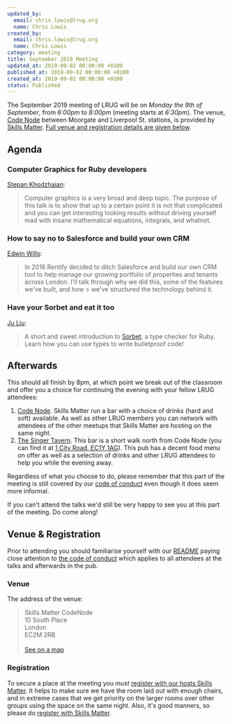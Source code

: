 ```yaml
---
updated_by:
  email: chris.lowis@lrug.org
  name: Chris Lowis
created_by:
  email: chris.lowis@lrug.org
  name: Chris Lowis
category: meeting
title: September 2019 Meeting
updated_at: 2019-09-02 00:00:00 +0100
published_at: 2019-09-02 00:00:00 +0100
created_at: 2019-09-02 00:00:00 +0100
status: Published
---
```


The September 2019 meeting of LRUG will be on *Monday the 9th of September*,
from _6:00pm_ to _8:00pm_ (meeting starts at _6:30pm_).  The venue, [Code
Node][skills-matter-venue] between Moorgate and Liverpool St. stations, is
provided by [Skills Matter](http://www.skillsmatter.com).  [Full venue and
registration details are given below](#sep19registration).

Agenda
------

### Computer Graphics for Ruby developers

[Stepan Khodzhaian](https://skillsmatter.com/members/mightykho):

> Computer graphics is a very broad and deep topic. The purpose of
> this talk is to show that up to a certain point it is not that
> complicated and you can get interesting looking results without
> driving yourself mad with insane mathematical equations, integrals,
> and whatnot.

### How to say no to Salesforce and build your own CRM

[Edwin Wills](https://twitter.com/edwinwills):

> In 2016 Rentify decided to ditch Salesforce and build our own CRM tool to
> help manage our growing portfolio of properties and tenants across London.
> I'll talk through why we did this, some of the features we've built, and how > we've structured the technology behind it.

### Have your Sorbet and eat it too

[Ju Liu](https://twitter.com/arkh4m):

> A short and sweet introduction to [Sorbet](https://sorbet.org), a type checker
> for Ruby. Learn how you can use types to write bulletproof code!

Afterwards
----------

This should all finish by 8pm, at which point we break out of the
classroom and offer you a choice for continuing the evening with your
fellow LRUG attendees:

1. [Code Node][skills-matter-venue].  Skills Matter run a bar with a
   choice of drinks (hard and soft) available.  As well as other LRUG members
   you can network with attendees of the other meetups that Skills Matter are
   hosting on the same night.
2. [The Singer Tavern](http://singertavern.com/).  This bar is a short walk
   north from Code Node (you can find it at [1 City Road, EC1Y
   1AG](https://goo.gl/maps/w9kPu)).  This pub has a decent food menu on offer
   as well as a selection of drinks and other LRUG attendees to help you
   while the evening away.

Regardless of what you choose to do, please remember that this part of the
meeting is still covered by our [code of
conduct](http://readme.lrug.org/#code-of-conduct) even though it does seem more
informal.

If you can't attend the talks we'd still be very happy to see you at this part
of the meeting.  Do come along!

Venue & Registration <a name="sep19registration">&nbsp;</a>
-----------------------------------------------------------

Prior to attending you should familiarise yourself with our
[README](http://readme.lrug.org/) paying close attention to [the code of
conduct](http://readme.lrug.org/#code-of-conduct) which applies to
all attendees at the talks and afterwards in the pub.

### Venue

The address of the venue:

> Skills Matter CodeNode<br/>10 South Place<br/>London<br/>EC2M 2RB<br/><br/>[See on a map](https://goo.gl/maps/ONJT4)

### Registration

To secure a place at the meeting you *must* [register with our hosts
Skills Matter][skills-matter-event].  It helps to
make sure we have the room laid out with enough chairs, and in extreme cases
that we get priority on the larger rooms over other groups using the space on
the same night.  Also, it's good manners, so please do [register with Skills
Matter][skills-matter-event].

[skills-matter-venue]: https://skillsmatter.com/locations/264-skills-matter-codenode
[skills-matter-event]: https://skillsmatter.com/meetups/12838-computer-graphics-for-ruby-developers-and-using-rails-to-build-your-own-crm
